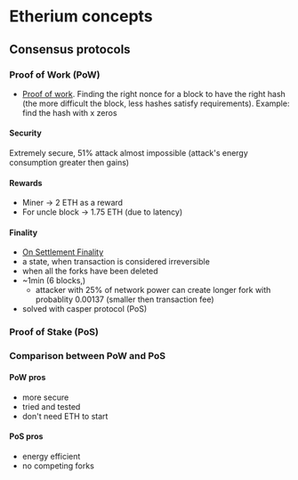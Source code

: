 # Etherium concepts

## Consensus protocols

### Proof of Work (PoW)
- [Proof of work](https://ethereum.org/en/developers/docs/consensus-mechanisms/pow/). 
Finding the right nonce for a block to have the right hash (the more difficult the block, less hashes satisfy requirements). Example: find the hash with x zeros

#### Security
Extremely secure, 51% attack almost impossible (attack's energy consumption greater then gains)

#### Rewards
- Miner -> 2 ETH as a reward
- For uncle block -> 1.75 ETH (due to latency)

#### Finality
- [On Settlement Finality](https://blog.ethereum.org/2016/05/09/on-settlement-finality/)
- a state, when transaction is considered irreversible
- when all the forks have been deleted
- ~1min (6 blocks,)
    - attacker with 25% of network power can create longer fork with probablity 0.00137 (smaller then transaction fee) 
- solved with casper protocol (PoS)

### Proof of Stake (PoS)


### Comparison between PoW and PoS

#### PoW pros
- more secure
- tried and tested
- don't need ETH to start

#### PoS pros
- energy efficient
- no competing forks


